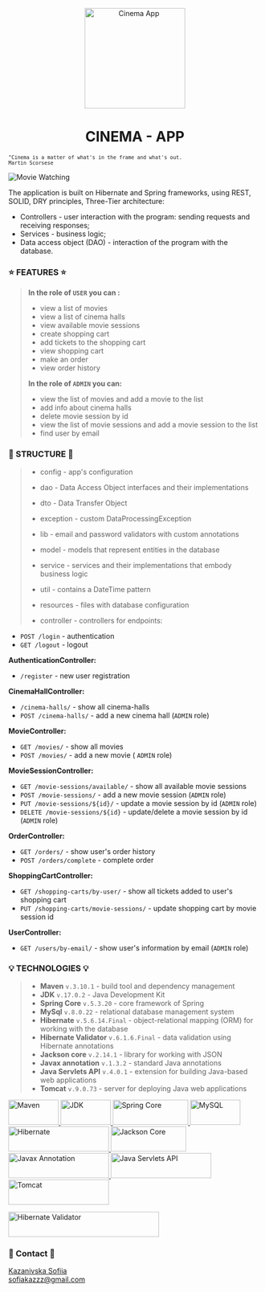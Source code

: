 <p align="center">
  <img src="https://unsplash.com/photos/QBvTMPAai_M" alt="Cinema App" width="200px">
</p>

<h1 align="center">CINEMA - APP</h1>



<sub>   
	
	"Cinema is a matter of what's in the frame and what's out.
	Martin Scorsese
	
 </sub>
 
 ![Movie Watching](https://media.giphy.com/media/ZcnTGzZtdOg5i/giphy.gif)

The application is built on Hibernate and Spring frameworks, using REST, SOLID, DRY principles, Three-Tier architecture:

- Controllers - user interaction with the program: sending requests and receiving responses;
- Services - business logic;
- Data access object (DAO) - interaction of the program with the database.


### ⭐️ FEATURES ⭐️
>
> __In the role of `USER` you can :__
>
  > - view a list of movies
  > - view a list of cinema halls
  > - view available movie sessions
  > - create shopping cart
  > - add tickets to the shopping cart
  > - view shopping cart
  > - make an order
  > - view order history
  > 
 > __In the role of `ADMIN` you can:__
>
   > - view the list of movies and add a movie to the list
   > - add info about cinema halls
   > - delete movie session by id
   > - view the list of movie sessions and add a movie session to the list
   > - find user by email



### 🚀 STRUCTURE 🚀
>
>- config - app's configuration
>
>- dao - Data Access Object interfaces and their implementations
>
>- dto - Data Transfer Object
> 
>- exception - custom DataProcessingException
>
>- lib - email and password validators with custom annotations
>
>- model - models that represent entities in the database
>
>- service - services and their implementations that embody business logic
>
>- util - contains a DateTime pattern
>
>- resources - files with database configuration
>
>- controller - controllers for endpoints:

- `POST /login` - authentication
- `GET /logout` - logout


__AuthenticationController:__

- `/register` - new user registration

__CinemaHallController:__

- `/cinema-halls/` - show all cinema-halls
- `POST /cinema-halls/` - add a new cinema hall (`ADMIN` role)

__MovieController:__

- `GET /movies/` - show all movies
- `POST /movies/` - add a new movie ( `ADMIN` role)

__MovieSessionController:__

- `GET /movie-sessions/available/` - show all available movie sessions
- `POST /movie-sessions/` - add a new movie session (`ADMIN` role)
- `PUT /movie-sessions/${id}/` - update a movie session by id (`ADMIN` role)
- `DELETE /movie-sessions/${id}` - update/delete a movie session by id (`ADMIN` role)

__OrderController:__

- `GET /orders/` - show user's order history
- `POST /orders/complete` - complete order

__ShoppingCartController:__

- `GET /shopping-carts/by-user/` - show all tickets added to user's shopping cart
- `PUT /shopping-carts/movie-sessions/` - update shopping cart by movie session id

__UserController:__

- `GET /users/by-email/` - show user's information by email (`ADMIN` role)


### 💡 TECHNOLOGIES 💡
> - **Maven** `v.3.10.1` - build tool and dependency management
> - **JDK** `v.17.0.2` - Java Development Kit
> - **Spring Core** `v.5.3.20` - core framework of Spring
> - **MySql** `v.8.0.22` - relational database management system
> - **Hibernate** `v.5.6.14.Final` - object-relational mapping (ORM) for working with the database
> - **Hibernate Validator** `v.6.1.6.Final` - data validation using Hibernate annotations
> - **Jackson core** `v.2.14.1` - library for working with JSON
> - **Javax annotation** `v.1.3.2` - standard Java annotations
> - **Java Servlets API** `v.4.0.1` - extension for building Java-based web applications
> - **Tomcat** `v.9.0.73` - server for deploying Java web applications


 <a href="https://mvnrepository.com/artifact/org.apache.maven.plugins/maven-compiler-plugin/3.10.1">
    <img src="https://maven.apache.org/images/maven-logo-black-on-white.png" alt="Maven" width="100" height="50">
</a>

<a href="https://www.oracle.com/java/technologies/javase-jdk17-downloads.html">
    <img src="https://img.shields.io/badge/JDK-v.17.0.2-orange" alt="JDK" width="100" height="50">
</a>

<a href="https://spring.io/projects/spring-framework">
    <img src="https://img.shields.io/badge/Spring%20Core-v.5.3.20-brightgreen" alt="Spring Core" width="150" height="50">
</a>

 <a href="https://dev.mysql.com/downloads/mysql/8.0.22.html">
    <img src="https://img.shields.io/badge/MySQL-v.8.0.22-blue" alt="MySQL" width="100" height="50">
</a>

<a href="https://hibernate.org/orm/">
    <img src="https://img.shields.io/badge/Hibernate-v.5.6.14.Final-lightblue" alt="Hibernate" width="200" height="50">
</a>

<a href="https://github.com/FasterXML/jackson-core">
    <img src="https://img.shields.io/badge/Jackson%20Core-v.2.14.1-yellow" alt="Jackson Core" width="150" height="50">
</a>

<a href="https://mvnrepository.com/artifact/javax.annotation/javax.annotation-api/1.3.2">
    <img src="https://img.shields.io/badge/Javax%20Annotation-v.1.3.2-red" alt="Javax Annotation" width="200" height="50">
</a>


<a href="https://mvnrepository.com/artifact/javax.servlet/javax.servlet-api/4.0.1">
    <img src="https://img.shields.io/badge/Java%20Servlets%20API-v.4.0.1-blueviolet" alt="Java Servlets API" width="200" height="50">
</a>

<a href="https://tomcat.apache.org/download-90.cgi">
    <img src="https://img.shields.io/badge/Tomcat-v.9.0.73-yellowgreen" alt="Tomcat" width="200" height="50">
</a>

<a href="https://hibernate.org/orm/"><a href="https://hibernate.org/validator/">
    <img src="https://img.shields.io/badge/Hibernate%20Validator-v.6.1.6.Final-lightblue" alt="Hibernate Validator" width="300" height="50">
</a>






### 💬 Contact 💬
	
[Kazanivska Sofiia](https://www.linkedin.com/in/sofiia-kazanivska-40a413232/) <br>
sofiakazzz@gmail.com



